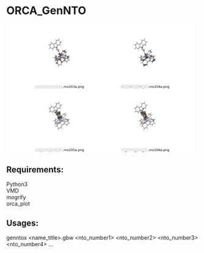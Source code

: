 # ORCA_GenNTO
![Alt text](grid.tiff)

## Requirements:
Python3\
VMD\
mogrify\
orca_plot

## Usages:
genntox <name_title>.gbw <nto_number1> <nto_number2> <nto_number3> <nto_number4> ...

